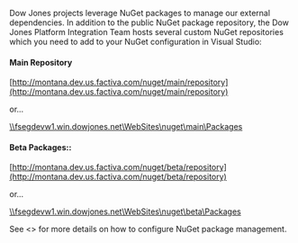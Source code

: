 ﻿Dow Jones projects leverage NuGet packages to manage our external dependencies. 
In addition to the public NuGet package repository, the Dow Jones Platform Integration Team hosts several custom NuGet repositories which you need to add to your NuGet configuration in Visual Studio:

#### Main Repository

  [http://montana.dev.us.factiva.com/nuget/main/repository](http://montana.dev.us.factiva.com/nuget/main/repository)

or...

  <a href="file:///fsegdevw1.win.dowjones.net\WebSites\nuget\main\Packages">\\\fsegdevw1.win.dowjones.net\WebSites\nuget\main\Packages</a>

#### Beta Packages::

  [http://montana.dev.us.factiva.com/nuget/beta/repository](http://montana.dev.us.factiva.com/nuget/beta/repository) 

or...

  <a href="file:///fsegdevw1.win.dowjones.net\WebSites\nuget\beta\Packages">\\\fsegdevw1.win.dowjones.net\WebSites\nuget\beta\Packages</a>

See <<PackageManagement>> for more details on how to configure NuGet package management.